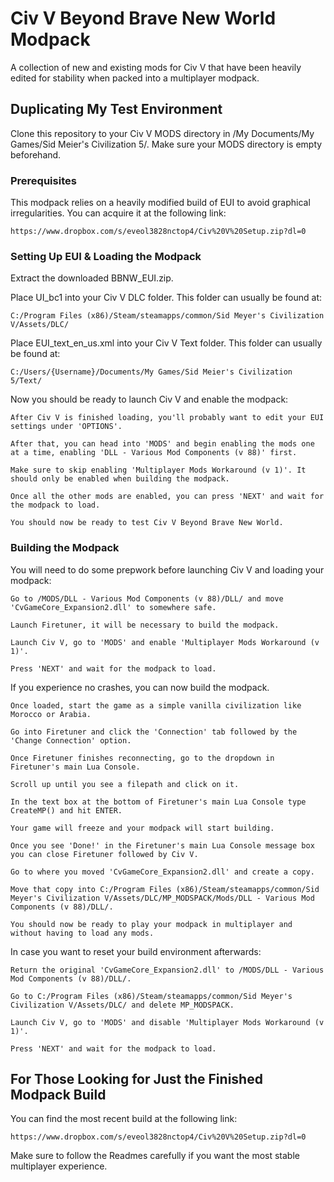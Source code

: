 # Civ V Beyond Brave New World Modpack

A collection of new and existing mods for Civ V that have been heavily edited for stability when packed into a multiplayer modpack.

## Duplicating My Test Environment

Clone this repository to your Civ V MODS directory in /My Documents/My Games/Sid Meier's Civilization 5/. Make sure your MODS directory is empty beforehand.

### Prerequisites

This modpack relies on a heavily modified build of EUI to avoid graphical irregularities. You can acquire it at the following link:

```
https://www.dropbox.com/s/eveol3828nctop4/Civ%20V%20Setup.zip?dl=0
```

### Setting Up EUI & Loading the Modpack

Extract the downloaded BBNW_EUI.zip.

Place UI_bc1 into your Civ V DLC folder. This folder can usually be found at:

```
C:/Program Files (x86)/Steam/steamapps/common/Sid Meyer's Civilization V/Assets/DLC/
```

Place EUI_text_en_us.xml into your Civ V Text folder. This folder can usually be found at:

```
C:/Users/{Username}/Documents/My Games/Sid Meier's Civilization 5/Text/
```

Now you should be ready to launch Civ V and enable the modpack:

```
After Civ V is finished loading, you'll probably want to edit your EUI settings under 'OPTIONS'.

After that, you can head into 'MODS' and begin enabling the mods one at a time, enabling 'DLL - Various Mod Components (v 88)' first.

Make sure to skip enabling 'Multiplayer Mods Workaround (v 1)'. It should only be enabled when building the modpack.

Once all the other mods are enabled, you can press 'NEXT' and wait for the modpack to load.

You should now be ready to test Civ V Beyond Brave New World.
```

### Building the Modpack

You will need to do some prepwork before launching Civ V and loading your modpack:

```
Go to /MODS/DLL - Various Mod Components (v 88)/DLL/ and move 'CvGameCore_Expansion2.dll' to somewhere safe.

Launch Firetuner, it will be necessary to build the modpack.

Launch Civ V, go to 'MODS' and enable 'Multiplayer Mods Workaround (v 1)'.

Press 'NEXT' and wait for the modpack to load. 
```

If you experience no crashes, you can now build the modpack.

```
Once loaded, start the game as a simple vanilla civilization like Morocco or Arabia.

Go into Firetuner and click the 'Connection' tab followed by the 'Change Connection' option.

Once Firetuner finishes reconnecting, go to the dropdown in Firetuner's main Lua Console.

Scroll up until you see a filepath and click on it.

In the text box at the bottom of Firetuner's main Lua Console type CreateMP() and hit ENTER.

Your game will freeze and your modpack will start building.

Once you see 'Done!' in the Firetuner's main Lua Console message box you can close Firetuner followed by Civ V.

Go to where you moved 'CvGameCore_Expansion2.dll' and create a copy.

Move that copy into C:/Program Files (x86)/Steam/steamapps/common/Sid Meyer's Civilization V/Assets/DLC/MP_MODSPACK/Mods/DLL - Various Mod Components (v 88)/DLL/.

You should now be ready to play your modpack in multiplayer and without having to load any mods.
```

In case you want to reset your build environment afterwards:

```
Return the original 'CvGameCore_Expansion2.dll' to /MODS/DLL - Various Mod Components (v 88)/DLL/.

Go to C:/Program Files (x86)/Steam/steamapps/common/Sid Meyer's Civilization V/Assets/DLC/ and delete MP_MODSPACK.

Launch Civ V, go to 'MODS' and disable 'Multiplayer Mods Workaround (v 1)'.

Press 'NEXT' and wait for the modpack to load. 
```

## For Those Looking for Just the Finished Modpack Build

You can find the most recent build at the following link:

```
https://www.dropbox.com/s/eveol3828nctop4/Civ%20V%20Setup.zip?dl=0
```

Make sure to follow the Readmes carefully if you want the most stable multiplayer experience.
